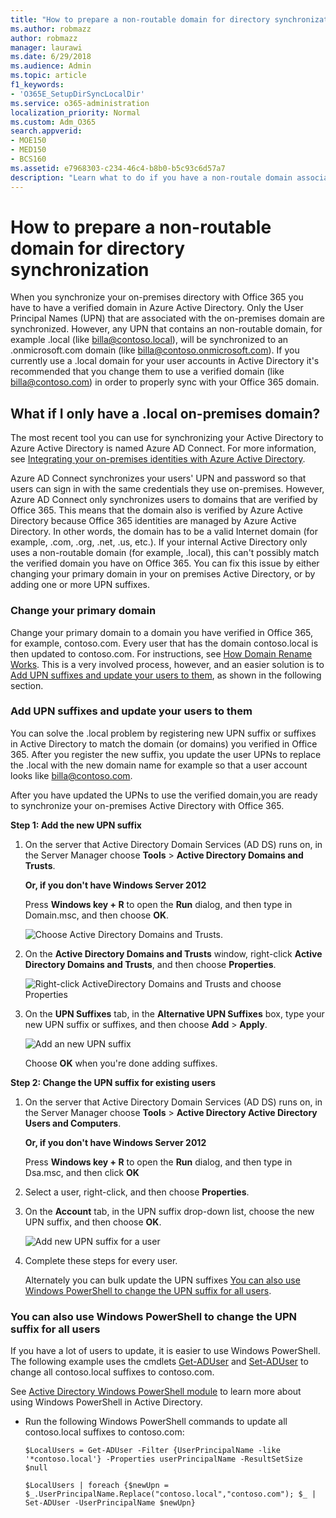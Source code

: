 ```yaml
---
title: "How to prepare a non-routable domain for directory synchronization"
ms.author: robmazz
author: robmazz
manager: laurawi
ms.date: 6/29/2018
ms.audience: Admin
ms.topic: article
f1_keywords:
- 'O365E_SetupDirSyncLocalDir'
ms.service: o365-administration
localization_priority: Normal
ms.custom: Adm_O365
search.appverid:
- MOE150
- MED150
- BCS160
ms.assetid: e7968303-c234-46c4-b8b0-b5c93c6d57a7
description: "Learn what to do if you have a non-routale domain associated with your on-premises users before you synchronize with Office 365."
---
```


# How to prepare a non-routable domain for directory synchronization

When you synchronize your on-premises directory with Office 365 you have to have a verified domain in Azure Active Directory. Only the User Principal Names (UPN) that are associated with the on-premises domain are synchronized. However, any UPN that contains an non-routable domain, for example .local (like billa@contoso.local), will be synchronized to an .onmicrosoft.com domain (like billa@contoso.onmicrosoft.com). If you currently use a .local domain for your user accounts in Active Directory it's recommended that you change them to use a verified domain (like billa@contoso.com) in order to properly sync with your Office 365 domain.
  
## What if I only have a .local on-premises domain?

The most recent tool you can use for synchronizing your Active Directory to Azure Active Directory is named Azure AD Connect. For more information, see [Integrating your on-premises identities with Azure Active Directory](https://go.microsoft.com/fwlink/p/?LinkId=624168).
  
Azure AD Connect synchronizes your users' UPN and password so that users can sign in with the same credentials they use on-premises. However, Azure AD Connect only synchronizes users to domains that are verified by Office 365. This means that the domain also is verified by Azure Active Directory because Office 365 identities are managed by Azure Active Directory. In other words, the domain has to be a valid Internet domain (for example, .com, .org, .net, .us, etc.). If your internal Active Directory only uses a non-routable domain (for example, .local), this can't possibly match the verified domain you have on Office 365. You can fix this issue by either changing your primary domain in your on premises Active Directory, or by adding one or more UPN suffixes.
  
### Change your primary domain

Change your primary domain to a domain you have verified in Office 365, for example, contoso.com. Every user that has the domain contoso.local is then updated to contoso.com. For instructions, see [How Domain Rename Works](https://go.microsoft.com/fwlink/p/?LinkId=624174). This is a very involved process, however, and an easier solution is to [Add UPN suffixes and update your users to them](prepare-a-non-routable-domain-for-directory-synchronization.md#bk_register), as shown in the following section.
  
### Add UPN suffixes and update your users to them
<a name="bk_register"> </a>

You can solve the .local problem by registering new UPN suffix or suffixes in Active Directory to match the domain (or domains) you verified in Office 365. After you register the new suffix, you update the user UPNs to replace the .local with the new domain name for example so that a user account looks like billa@contoso.com.
  
After you have updated the UPNs to use the verified domain,you are ready to synchronize your on-premises Active Directory with Office 365.
  
 **Step 1: Add the new UPN suffix**
  
1. On the server that Active Directory Domain Services (AD DS) runs on, in the Server Manager choose **Tools** \> **Active Directory Domains and Trusts**.
    
    **Or, if you don't have Windows Server 2012**
    
    Press **Windows key + R** to open the **Run** dialog, and then type in Domain.msc, and then choose **OK**.
    
    ![Choose Active Directory Domains and Trusts.](media/46b6e007-9741-44af-8517-6f682e0ac974.png)
  
2. On the **Active Directory Domains and Trusts** window, right-click **Active Directory Domains and Trusts**, and then choose **Properties**.
    
    ![Right-click ActiveDirectory Domains and Trusts and choose Properties](media/39d20812-ffb5-4ba9-8d7b-477377ac360d.png)
  
3. On the **UPN Suffixes** tab, in the **Alternative UPN Suffixes** box, type your new UPN suffix or suffixes, and then choose **Add** \> **Apply**.
    
    ![Add an new UPN suffix](media/a4aaf919-7adf-469a-b93f-83ef284c0915.PNG)
  
    Choose **OK** when you're done adding suffixes. 
    
 **Step 2: Change the UPN suffix for existing users**
  
1. On the server that Active Directory Domain Services (AD DS) runs on, in the Server Manager choose **Tools** \> **Active Directory Active Directory Users and Computers**.
    
    **Or, if you don't have Windows Server 2012**
    
    Press **Windows key + R** to open the **Run** dialog, and then type in Dsa.msc, and then click **OK**
    
2. Select a user, right-click, and then choose **Properties**.
    
3. On the **Account** tab, in the UPN suffix drop-down list, choose the new UPN suffix, and then choose **OK**.
    
    ![Add new UPN suffix for a user](media/54876751-49f0-48cc-b864-2623c4835563.png)
  
4. Complete these steps for every user.
    
    Alternately you can bulk update the UPN suffixes [You can also use Windows PowerShell to change the UPN suffix for all users](prepare-a-non-routable-domain-for-directory-synchronization.md#BK_Posh).
    
### You can also use Windows PowerShell to change the UPN suffix for all users
<a name="BK_Posh"> </a>

If you have a lot of users to update, it is easier to use Windows PowerShell. The following example uses the cmdlets [Get-ADUser](https://go.microsoft.com/fwlink/p/?LinkId=624312) and [Set-ADUser](https://go.microsoft.com/fwlink/p/?LinkId=624313) to change all contoso.local suffixes to contoso.com. 
  
See [Active Directory Windows PowerShell module](https://go.microsoft.com/fwlink/p/?LinkId=624314) to learn more about using Windows PowerShell in Active Directory. 
  
- Run the following Windows PowerShell commands to update all contoso.local suffixes to contoso.com:
    
  ```
  $LocalUsers = Get-ADUser -Filter {UserPrincipalName -like '*contoso.local'} -Properties userPrincipalName -ResultSetSize $null
  ```

  ```
  $LocalUsers | foreach {$newUpn = $_.UserPrincipalName.Replace("contoso.local","contoso.com"); $_ | Set-ADUser -UserPrincipalName $newUpn}
  ```


